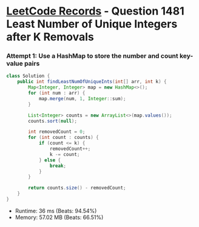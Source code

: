 # [LeetCode Records](../../README.md) - Question 1481 Least Number of Unique Integers after K Removals

### Attempt 1: Use a HashMap to store the number and count key-value pairs
```java
class Solution {
    public int findLeastNumOfUniqueInts(int[] arr, int k) {
        Map<Integer, Integer> map = new HashMap<>();
        for (int num : arr) {
            map.merge(num, 1, Integer::sum);
        }

        List<Integer> counts = new ArrayList<>(map.values());
        counts.sort(null);

        int removedCount = 0;
        for (int count : counts) {
            if (count <= k) {
                removedCount++;
                k -= count;
            } else {
                break;
            }
        }

        return counts.size() - removedCount;
    }
}
```
- Runtime: 36 ms (Beats: 94.54%)
- Memory: 57.02 MB (Beats: 66.51%)

<br>
